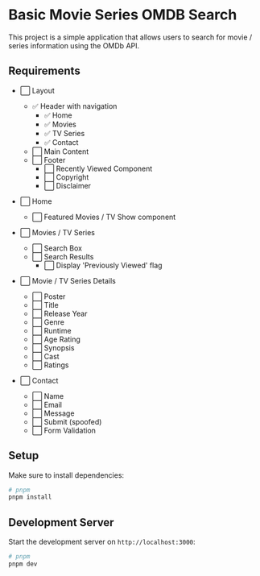 # Basic Movie Series OMDB Search

This project is a simple application that allows users to search for movie / series information using the OMDb API.

## Requirements

- ⬜ Layout

  - ✅ Header with navigation
    - ✅ Home
    - ✅ Movies
    - ✅ TV Series
    - ✅ Contact
  - ⬜ Main Content
  - ⬜ Footer
    - ⬜ Recently Viewed Component
    - ⬜ Copyright
    - ⬜ Disclaimer

- ⬜ Home

  - ⬜ Featured Movies / TV Show component

- ⬜ Movies / TV Series

  - ⬜ Search Box
  - ⬜ Search Results
    - ⬜ Display 'Previously Viewed' flag

- ⬜ Movie / TV Series Details

  - ⬜ Poster
  - ⬜ Title
  - ⬜ Release Year
  - ⬜ Genre
  - ⬜ Runtime
  - ⬜ Age Rating
  - ⬜ Synopsis
  - ⬜ Cast
  - ⬜ Ratings

- ⬜ Contact
  - ⬜ Name
  - ⬜ Email
  - ⬜ Message
  - ⬜ Submit (spoofed)
  - ⬜ Form Validation

## Setup

Make sure to install dependencies:

```bash
# pnpm
pnpm install
```

## Development Server

Start the development server on `http://localhost:3000`:

```bash
# pnpm
pnpm dev
```
